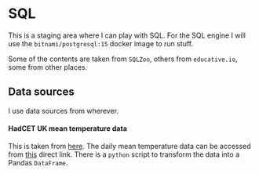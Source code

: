 # SQL
This is a staging area where I can play with SQL. For the SQL engine I will use the
`bitnami/postgresql:15` docker image to run stuff.  

Some of the contents are taken from `SQLZoo`, others from `educative.io`, some from 
other places.


## Data sources 
I use data sources from wherever. 


#### HadCET UK mean temperature data
This is taken from [here](https://www.metoffice.gov.uk/hadobs/hadcet/data/download.html).
The daily mean temperature data can be accessed from [this](https://www.metoffice.gov.uk/hadobs/hadcet/data/meantemp_daily_totals.txt) direct link.
There is a `python` script to transform the data into a Pandas `DataFrame`.
